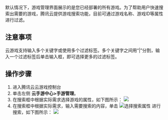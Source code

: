 默认情况下，游戏管理界面展示的是您已经部署的所有游戏。为了帮助用户快速搜索出需要的游戏，腾讯云提供游戏搜索功能，目前可通过游戏名称、游戏ID等属性进行过滤。

## 注意事项

云游戏支持输入多个关键字或使用多个过滤标签。多个关键字之间用“|”分割，输入一个过滤标签后单击输入框，即可选择更多的过滤标签。

## 操作步骤

1. 进入腾讯云云游戏控制台
2. 单击左侧 **云手游中心>手游管理**。
3. 在搜索框中根据实际需求选择游戏的属性，如下图所示：
	 ![](https://qcloudimg.tencent-cloud.cn/raw/2e0bcb25b3429576d86ebc638133261d.png)
4. 在搜索框中根据实际需求，输入需要搜索的内容，单击 ![选择搜索属性](https://main.qcloudimg.com/raw/3cca38f08eaa87087cdd1b81eaf08a0a.png) 进行搜索，如下图所示：
![](https://qcloudimg.tencent-cloud.cn/raw/539b8f65773ba6afbe391039b4fe99d5.png)

